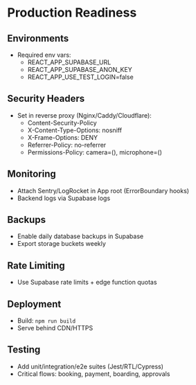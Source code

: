 # Production Readiness

## Environments
- Required env vars:
  - REACT_APP_SUPABASE_URL
  - REACT_APP_SUPABASE_ANON_KEY
  - REACT_APP_USE_TEST_LOGIN=false

## Security Headers
- Set in reverse proxy (Nginx/Caddy/Cloudflare):
  - Content-Security-Policy
  - X-Content-Type-Options: nosniff
  - X-Frame-Options: DENY
  - Referrer-Policy: no-referrer
  - Permissions-Policy: camera=(), microphone=()

## Monitoring
- Attach Sentry/LogRocket in App root (ErrorBoundary hooks)
- Backend logs via Supabase logs

## Backups
- Enable daily database backups in Supabase
- Export storage buckets weekly

## Rate Limiting
- Use Supabase rate limits + edge function quotas

## Deployment
- Build: `npm run build`
- Serve behind CDN/HTTPS

## Testing
- Add unit/integration/e2e suites (Jest/RTL/Cypress)
- Critical flows: booking, payment, boarding, approvals
